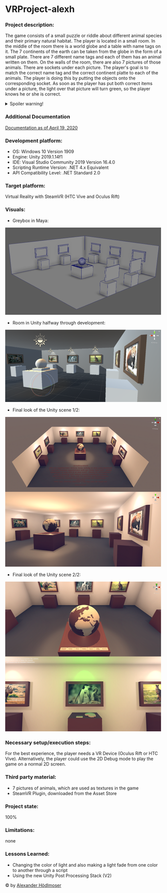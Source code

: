 # VRProject-alexh

### Project description: 
The game consists of a small puzzle or riddle about different animal species and their primary natural habitat. 
The player is located in a small room. In the middle of the room there is a world globe and a table with name tags on it. The 7 continents of the earth can be taken from the globe in the form of a small plate. There are 7 different name tags and each of them has an animal written on them. On the walls of the room, there are also 7 pictures of those animals. There are sockets under each picture. The player's goal is to match the correct name tag and the correct continent platte to each of the animals. The player is doing this by putting the objects onto the corresponding socket. As soon as the player has put both correct items under a picture, the light over that picture will turn green, so the player knows he or she is correct.

<details>
  <summary>Spoiler warning!</summary>
  
  Here are the animals that are used and what their primary natural habitat is.\
  North America: Buffalo\
  South America: Jaguar\
  Europe: Reindeer\
  Africa: Rhino\
  Asia: Red Panda\
  Australia: Wallaby\
  Antarctica:  Chinstrap penguin
  
</details>

### Additional Documentation
[Documentation as of April 19, 2020](https://github.com/5ahmnm1920-mep3-G3/VRProject-alexh/blob/master/Documentation/VRProject-alexh-documentation-19-04-2020.pdf/)

### Development platform: 
* OS: Windows 10 Version 1909
* Engine: Unity 2019.1.14f1
* IDE: Visual Studio Community 2019 Version 16.4.0
* Scripting Runtime Version: .NET 4.x Equivalent
* API Compatibility Level: .NET Standard 2.0

### Target platform: 
Virtual Reality with SteamVR (HTC Vive and Oculus Rift)

### Visuals: 
* Greybox in Maya:
<div>
<img src = "./Screenshots/greybox-in-maya.png" width = "500">
</div>

* Room in Unity halfway through development:
<div>
<img src = "./Screenshots/animals-in-unity.png" width = "500">
</div>

* Final look of the Unity scene 1/2:
<div>
<img src = "./Screenshots/unity-finished-01.png" width = "500">
</div>

* Final look of the Unity scene 2/2:
<div>
<img src = "./Screenshots/unity-finished-02.png" width = "500">
</div>

### Necessary setup/execution steps: 
For the best experience, the player needs a VR Device (Oculus Rift or HTC Vive). Alternatively, the player could use the 2D Debug mode to play the game on a normal 2D screen.

### Third party material: 
* 7 pictures of animals, which are used as textures in the game
* SteamVR Plugin, downloaded from the Asset Store

### Project state: 
100%

### Limitations: 
none

### Lessons Learned:
* Changing the color of light and also making a light fade from one color to another through a script
* Using the new Unity Post Processing Stack (V2)


© by [Alexander Hödlmoser](https://github.com/alexhoedlmoser/)
